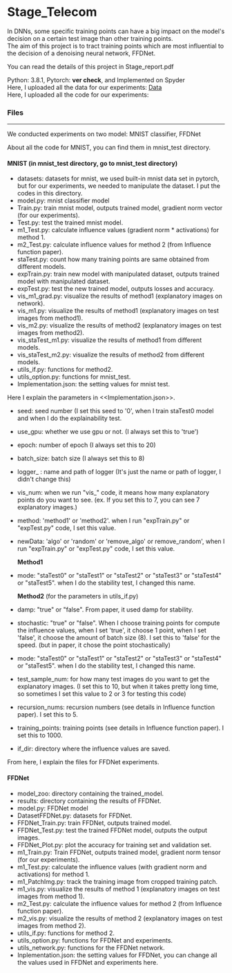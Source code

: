 # Stage_Telecom

 
In DNNs, some specific training points can have a big impact on the model's decision on a certain test image than other training points.   
The aim of this project is to tract training points which are most influential to the decision of a denoising neural network, FFDNet.   
   
You can read the details of this project in Stage_report.pdf   
   
   
Python: 3.8.1, Pytorch: **ver check**, and Implemented on Spyder   
Here, I uploaded all the data for our experiments: [Data](https://drive.google.com/drive/folders/1yK_4DgJzb4Ify3Tp7nRX3B2mD8qlQ2iI?usp=sharing)   
Here, I uploaded all the code for our experiments:   
   
   
   
### Files  
-------------------------------------------------------
  
We conducted experiments on two model: MNIST classifier, FFDNet  
  
  
  
About all the code for MNIST, you can find them in mnist_test directory.
  
#### MNIST (in mnist_test directory, go to mnist_test directory)  
- datasets: datasets for mnist, we used built-in mnist data set in pytorch, but for our experiments, we needed to manipulate the dataset. I put the codes in this directory.
- model.py: mnist classifier model
- Train.py: train mnist model, outputs trained model, gradient norm vector (for our experiments).
- Test.py: test the trained mnist model.
- m1_Test.py: calculate influence values (gradient norm * activations) for method 1.
- m2_Test.py: calculate influence values for method 2 (from Influence function paper).
- staTest.py: count how many training points are same obtained from different models.
- expTrain.py: train new model with manipulated dataset, outputs trained model with manipulated dataset.
- expTest.py: test the new trained model, outputs losses and accuracy.
- vis_m1_grad.py: visualize the results of method1 (explanatory images on network).
- vis_m1.py: visualize the results of method1 (explanatory images on test images from method1).
- vis_m2.py: visualize the results of method2 (explanatory images on test images from method2).
- vis_staTest_m1.py: visualize the results of method1 from different models.
- vis_staTest_m2.py: visualize the results of method2 from different models.
- utils_if.py: functions for method2.
- utils_option.py: functions for mnist_test.
- Implementation.json: the setting values for mnist test.
  
  
Here I explain the parameters in <<Implementation.json>>.  
  
- seed: seed number (I set this seed to '0', when I train staTest0 model and when I do the explainability test.
- use_gpu: whether we use gpu or not. (I always set this to 'true')
- epoch: number of epoch (I always set this to 20)
- batch_size: batch size (I always set this to 8)
- logger_ : name and path of logger (It's just the name or path of logger, I didn't change this)
- vis_num: when we run "vis_" code, it means how many explanatory points do you want to see. (ex. If you set this to 7, you can see 7 explanatory images.) 
- method: 'method1' or 'method2'. when I run "expTrain.py" or "expTest.py" code, I set this value.
- newData: 'algo' or 'random' or 'remove_algo' or remove_random', when I run "expTrain.py" or "expTest.py" code, I set this value.  


  **Method1**  
- mode: "staTest0" or "staTest1" or "staTest2" or "staTest3" or "staTest4" or "staTest5". when I do the stability test, I changed this name.  


  **Method2** (for the parameters in utils_if.py)  
- damp: "true" or "false". From paper, it used damp for stability.
- stochastic: "true" or "false". When I choose training points for compute the influence values, when I set 'true', it choose 1 point, when I set 'false', it choose the amount of batch size (8). I set this to 'false' for the speed. (but in paper, it chose the point stochastically)
- mode: "staTest0" or "staTest1" or "staTest2" or "staTest3" or "staTest4" or "staTest5". when I do the stability test, I changed this name.  
- test_sample_num: for how many test images do you want to get the explanatory images. (I set this to 10, but when it takes pretty long time, so sometimes I set this value to 2 or 3 for testing this code)  
- recursion_nums: recursion numbers (see details in Influence function paper). I set this to 5.
- training_points: training points (see details in Influence function paper). I set this to 1000.
- if_dir: directory where the influence values are saved.  
  
  
  
From here, I explain the files for FFDNet experiments.  

#### FFDNet  
- model_zoo: directory containing the trained_model.
- results: directory containing the results of FFDNet.
- model.py: FFDNet model
- DatasetFFDNet.py: datasets for FFDNet.
- FFDNet_Train.py: train FFDNet, outputs trained model.
- FFDNet_Test.py: test the trained FFDNet model, outputs the output images.
- FFDNet_Plot.py: plot the accuracy for training set and validation set.
- m1_Train.py: Train FFDNet, outputs trained model, gradient norm tensor (for our experiments).
- m1_Test.py: calculate the influence values (with gradient norm and activations) for method 1.
- m1_PatchImg.py: track the training image from cropped training patch.
- m1_vis.py: visualize the results of method 1 (explanatory images on test images from method 1).
- m2_Test.py: calculate the influence values for method 2 (from Influence function paper).
- m2_vis.py: visualize the results of method 2 (explanatory images on test images from method 2).
- utils_if.py: functions for method 2.
- utils_option.py: functions for FFDNet and experiments.
- utils_network.py: functions for the FFDNet network.
- Inplementation.json: the setting values for FFDNet, you can change all the values used in FFDNet and experiments here.

 
 
